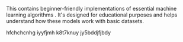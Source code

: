 This contains beginner-friendly implementations of essential machine learning algorithms .
It's designed for educational purposes and helps understand how these models work with basic datasets.


hfchchcnhg
iyyfjmh
k8t7knuy
jy5bddjfjbdy
